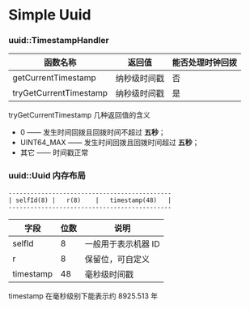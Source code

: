 # Simple Uuid

### uuid::TimestampHandler

| 函数名称                   | 返回值    | 能否处理时钟回拨 |
|------------------------|--------|----------|
| getCurrentTimestamp    | 纳秒级时间戳 | 否        |
| tryGetCurrentTimestamp | 纳秒级时间戳 | 是        |

tryGetCurrentTimestamp 几种返回值的含义

- 0 —— 发生时间回拨且回拨时间不超过 **五秒**；
- UINT64_MAX —— 发生时间回拨且回拨时间超过 **五秒**；
- 其它 —— 时间戳正常

### uuid::Uuid 内存布局

```
---------------------------------------------
| selfId(8) |   r(8)    |   timestamp(48)   |
---------------------------------------------
```

| 字段        | 位数  | 说明          |
|-----------|-----|-------------|
| selfId    | 8   | 一般用于表示机器 ID |
| r         | 8   | 保留位，可自定义    |
| timestamp | 48  | 毫秒级时间戳      |

timestamp 在毫秒级别下能表示约 8925.513 年